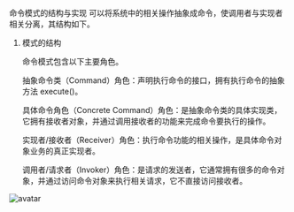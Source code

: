 命令模式的结构与实现
可以将系统中的相关操作抽象成命令，使调用者与实现者相关分离，其结构如下。

1. 模式的结构

    命令模式包含以下主要角色。

    抽象命令类（Command）角色：声明执行命令的接口，拥有执行命令的抽象方法 execute()。
    
    具体命令角色（Concrete  Command）角色：是抽象命令类的具体实现类，它拥有接收者对象，并通过调用接收者的功能来完成命令要执行的操作。
    
    实现者/接收者（Receiver）角色：执行命令功能的相关操作，是具体命令对象业务的真正实现者。
    
    调用者/请求者（Invoker）角色：是请求的发送者，它通常拥有很多的命令对象，并通过访问命令对象来执行相关请求，它不直接访问接收者。
    


![avatar](http://c.biancheng.net/uploads/allimg/181116/3-1Q11611335E44.gif)